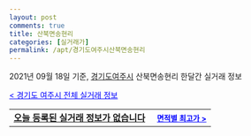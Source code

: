```yaml
---
layout: post
comments: true
title: 산북면송현리
categories: [실거래가]
permalink: /apt/경기도여주시산북면송현리
---
```


2021년 09월 18일 기준, <a href="/apt/경기도여주시">경기도여주시</a> 산북면송현리 한달간 실거래 정보

<a style="color: blue;" href="/apt/경기도여주시">< 경기도 여주시 전체 실거래 정보</a>
<!---- start ---->
<table>
  <tr>
    <td colspan="4" style="font-weight: bold;"><a href="/apt/경기도여주시산북면송현리{name_without_space}">오늘 등록된 실거래 정보가 없습니다</a> &nbsp;&nbsp;&nbsp; <a style="color: blue; font-size: smaller;" href="/apt/경기도여주시산북면송현리{name_without_space}">면적별 최고가 ></a></td>
  </tr>
    
</table>
<!---- end ---->
    